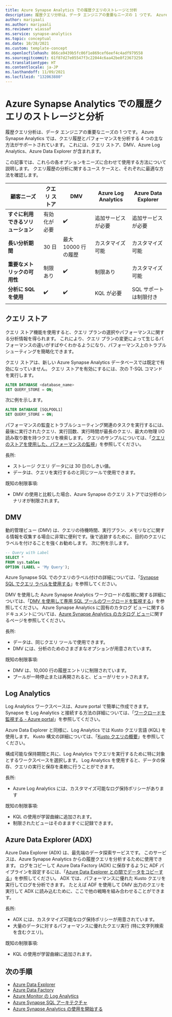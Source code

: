 ```yaml
---
title: Azure Synapse Analytics での履歴クエリのストレージと分析
description: 履歴クエリ分析は、データ エンジニアの重要なニーズの 1 つです。 Azure Synapse Analytics では、クエリ履歴とパフォーマンスを分析する 4 つの主な方法がサポートされています。 これには、クエリ ストア、DMV、Azure Log Analytics、Azure Data Explorer が含まれます。
author: mariyaali
ms.author: mariyaali
ms.reviewer: wiassaf
ms.service: synapse-analytics
ms.topic: conceptual
ms.date: 10/28/2021
ms.custom: template-concept
ms.openlocfilehash: 866ca9439b5fc06f1e869cef6eef4c4adf979558
ms.sourcegitcommit: 61f87d27e05547f3c22044c6aa42be8f23673256
ms.translationtype: HT
ms.contentlocale: ja-JP
ms.lasthandoff: 11/09/2021
ms.locfileid: "132063880"
---
```

# <a name="historical-query-storage-and-analysis-in-azure-synapse-analytics"></a>Azure Synapse Analytics での履歴クエリのストレージと分析

履歴クエリ分析は、データ エンジニアの重要なニーズの 1 つです。 Azure Synapse Analytics では、クエリ履歴とパフォーマンスを分析する 4 つの主な方法がサポートされています。 これには、クエリ ストア、DMV、Azure Log Analytics、Azure Data Explorer が含まれます。 

この記事では、これらの各オプションをニーズに合わせて使用する方法について説明します。 クエリ履歴の分析に関するユース ケースと、それぞれに最適な方法を確認します。

| **顧客ニーズ** |  **クエリ ストア** |  **DMV**    | **Azure Log Analytics** | **Azure Data Explorer** |
|------------- | --- | ----- | ------------- |-------------------|
|**すぐに利用できるソリューション** | 有効化が必要 | :heavy_check_mark: | 追加サービスが必要 |    追加サービスが必要|
|**長い分析期間** | 30 日 |    最大 10000 行の履歴     | カスタマイズ可能 | カスタマイズ可能|
|**重要なメトリックの可用性** |    制限あり    | :heavy_check_mark: |    制限あり    | カスタマイズ可能|
|**分析に SQL を使用** | :heavy_check_mark: | :heavy_check_mark:| KQL が必要 | SQL サポートは制限付き|
|||||

## <a name="query-store"></a>クエリ ストア

クエリ ストア機能を使用すると、クエリ プランの選択やパフォーマンスに関する分析情報を得られます。 これにより、クエリ プランの変更によって生じるパフォーマンスの違いがすばやくわかるようになり、パフォーマンス上のトラブルシューティングを簡略化できます。 

クエリ ストアは、新しい Azure Synapse Analytics データベースでは既定で有効になっていません。 クエリ ストアを有効にするには、次の T-SQL コマンドを実行します。

```sql
ALTER DATABASE <database_name>
SET QUERY_STORE = ON;
```

次に例を示します。

```sql
ALTER DATABASE [SQLPOOL1]
SET QUERY_STORE = ON;
```

パフォーマンスの監査とトラブルシューティング関連のタスクを実行するには、最後に実行されたクエリ、実行回数、実行時間が最長のクエリ、最大の物理 I/O 読み取り数を持つクエリを検索します。 クエリのサンプルについては、「[クエリのストアを使用した、パフォーマンスの監視](/sql/relational-databases/performance/monitoring-performance-by-using-the-query-store#performance)」を参照してください。

長所:
* ストレージ クエリ データには 30 日のしきい値。
* データは、クエリを実行するのと同じツールで使用できます。

既知の制限事項:
* DMV の使用と比較した場合、Azure Synapse のクエリ ストアでは分析のシナリオが制限されます。

## <a name="dmvs"></a>DMV

動的管理ビュー (DMV) は、クエリの待機時間、実行プラン、メモリなどに関する情報を収集する場合に非常に便利です。後で追跡するために、目的のクエリにラベルを付けることを強くお勧めします。 次に例を示します。

```sql
-- Query with Label
SELECT *
FROM sys.tables
OPTION (LABEL = 'My Query');
```

Azure Synapse SQL でのクエリのラベル付けの詳細については、「[Synapse SQL でクエリ ラベルを使用する](develop-label.md)」を参照してください。

DMV を使用した Azure Synapse Analytics ワークロードの監視に関する詳細については、「[DMV を使用して専用 SQL プールのワークロードを監視する](../sql-data-warehouse/sql-data-warehouse-manage-monitor.md?context=/azure/synapse-analytics/context/context)」を参照してください。 Azure Synapse Analytics に固有のカタログ ビューに関するドキュメントについては、[Azure Synapse Analytics のカタログ ビュー](/sql/relational-databases/system-catalog-views/sql-data-warehouse-and-parallel-data-warehouse-catalog-views)に関するページを参照してください。

長所:
* データは、同じクエリ ツールで使用できます。
* DMV には、分析のためのさまざまなオプションが用意されています。

既知の制限事項:
* DMV は、10,000 行の履歴エントリに制限されています。 
* プールが一時停止または再開されると、ビューがリセットされます。

## <a name="log-analytics"></a>Log Analytics
Log Analytics ワークスペースは、Azure portal で簡単に作成できます。 Synapse を Log Analytics と接続する方法の詳細については、「[ワークロードを監視する - Azure portal](../sql-data-warehouse/sql-data-warehouse-monitor-workload-portal.md)」を参照してください。

Azure Data Explorer と同様に、Log Analytics では Kusto クエリ言語 (KQL) を使用します。 Kusto 構文の詳細については、「[Kusto クエリの概要](/data-explorer/kusto/query/index.md)」を参照してください。 

構成可能な保持期間と共に、Log Analytics でクエリを実行するために特に対象とするワークスペースを選択します。 Log Analytics を使用すると、データの保存、クエリの実行と保存を柔軟に行うことができます。

長所:
* Azure Log Analytics には、カスタマイズ可能なログ保持ポリシーがあります

既知の制限事項:
* KQL の使用が学習曲線に追加されます。
* 制限されたビューはそのまますぐに記録できます。

## <a name="azure-data-explorer-adx"></a>Azure Data Explorer (ADX)

Azure Data Explorer (ADX) は、最先端のデータ探索サービスです。 このサービスは、Azure Synapse Analytics からの履歴クエリを分析するために使用できます。 ログをコピーして Azure Data Factory (ADX) に保存するように ADF パイプラインを設定するには、「[Azure Data Explorer との間でデータをコピーする](/data-factory/connector-azure-data-explorer.md)」を参照してください。 ADX では、パフォーマンスに優れた Kusto クエリを実行してログを分析できます。 たとえば ADF を使用して DMV 出力のクエリを実行して ADX に読み込むために、ここで他の戦略を組み合わせることができます。
  
長所:
* ADX には、カスタマイズ可能なログ保持ポリシーが用意されています。
* 大量のデータに対するパフォーマンスに優れたクエリ実行 (特に文字列検索を含むクエリ)。

既知の制限事項:
* KQL の使用が学習曲線に追加されます。

## <a name="next-steps"></a>次の手順

 - [Azure Data Explorer](/azure/data-explorer/)
 - [Azure Data Factory](/azure/data-factory/)
 - [Azure Monitor の Log Analytics](/azure/azure-monitor/logs/log-analytics-overview)
 - [Azure Synapse SQL アーキテクチャ](overview-architecture.md)
 - [Azure Synapse Analytics の使用を開始する](../get-started.md)